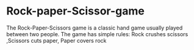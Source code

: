 # Rock-paper-Scissor-game
The Rock-Paper-Scissors game is a classic hand game usually played between two people. The game has simple rules:  Rock crushes scissors ,Scissors cuts paper, Paper covers rock
